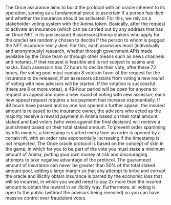 The Once assurance aims to build the protocol with an oracle inherent to its operation, serving as a fundamental piece to ascertain if a person has died and whether the insurance should be activated. For this, we rely on a stakeholder voting system with the Anima token. 
Basically, after the request to activate an insurance (which can be carried out by any address that has an Once NFT in its possession) 9 assessors(Anima stakers who apply for the oracle) are randomly chosen to decide if the person to whom is pegged the NFT insurance really died. For this, each assessors must (individually and anonymously) research, whether through government APIs made available by the Once team or through other means such as news channels and notaries, if that request is feasible and is not subject to scams and hacks. Each assessors has 72 hours to decide their vote, after these 72 hours, the voting pool must contain 8 votes in favor of the request for the insurance to be released, if an assessors abstains from voting a new round of voting with new advisors will be started.
 	If the votation is successful (there are 8 or more votes), a 48-hour period will be open for anyone to request an appeal and open a new round of voting with new assessor; each new appeal request requires a tax payment that increase exponentially. If 48 hours have passed and no one has opened a further appeal, the insured amount is released to the insurance owner, the advisors who acted as the majority receive a reward payment in Anima based on their total amount staked and bad voters (who were against the final decision) will receive a punishment based on their total staked amount. To prevent order spamming by nfts owners, a timestamp is started every time an order is opened by a certain nft, with an order rate exponentially increasing if the timestamp is not respected. 
The Once oracle protocol is based on the concept of skin in the game, in which for you to be part of the vote you must stake a minimum amount of Anima, putting your own money at risk and discouraging attempts to take negative advantage of the protocol. The guaranteed amount of insurance can never be greater than 50% of the total staked amount pool, adding a large margin so that any attempt to bribe and corrupt the oracle and illicitly obtain insurance is barred by the economic loss that will be incurred, in which you would need to pay 2x more than the insured amount to obtain the reward in an illicitly way. Furthermore, all voting is open to the public (without the advisors being revealed) so you can have massive control over fraudulent votes.


